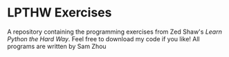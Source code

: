 # LPTHW Exercises
  A repository containing the programming exercises from Zed Shaw's
  *Learn Python the Hard Way*.
  Feel free to download my code if you like!
  All programs are written by Sam Zhou

